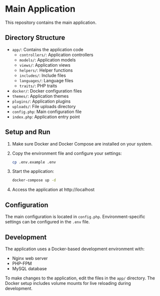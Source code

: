 # Main Application

This repository contains the main application.

## Directory Structure

- `app/`: Contains the application code
  - `controllers/`: Application controllers
  - `models/`: Application models
  - `views/`: Application views
  - `helpers/`: Helper functions
  - `includes/`: Include files
  - `languages/`: Language files
  - `traits/`: PHP traits
- `docker/`: Docker configuration files
- `themes/`: Application themes
- `plugins/`: Application plugins
- `uploads/`: File uploads directory
- `config.php`: Main configuration file
- `index.php`: Application entry point

## Setup and Run

1. Make sure Docker and Docker Compose are installed on your system.

2. Copy the environment file and configure your settings:
   ```bash
   cp .env.example .env
   ```

3. Start the application:
   ```bash
   docker-compose up -d
   ```

4. Access the application at http://localhost

## Configuration

The main configuration is located in `config.php`. Environment-specific settings can be configured in the `.env` file.

## Development

The application uses a Docker-based development environment with:
- Nginx web server
- PHP-FPM
- MySQL database

To make changes to the application, edit the files in the `app/` directory. The Docker setup includes volume mounts for live reloading during development.

